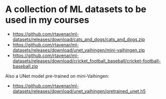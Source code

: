 # A collection of ML datasets to be used in my courses

* <https://github.com/rtavenar/ml-datasets/releases/download/cats_and_dogs/cats_and_dogs.zip>
* <https://github.com/rtavenar/ml-datasets/releases/download/unet_vaihingen/mini-vaihingen.zip>
* <https://github.com/rtavenar/ml-datasets/releases/download/cricket_football_baseball/cricket-football-baseball.zip>

Also a UNet model pre-trained on mini-Vaihingen:

* <https://github.com/rtavenar/ml-datasets/releases/download/unet_vaihingen/pretrained_unet.h5>

